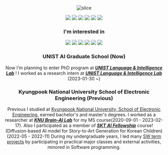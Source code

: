   
<div align=center>

![slice](https://capsule-render.vercel.app/api?type=slice&color=auto&height=200&text=Hi%20there&fontAlign=70&rotate=13&fontAlignY=25&desc=I'm%20Eunchan&descAlign=70.&descAlignY=44)

<a href="eunchan789@gmail.com" ><img src="https://img.shields.io/badge/eunchan789@gmail.com-EA4335?style=flat&logo=Gmail&logoColor=white"/></a>
<a href="https://www.linkedin.com/in/eunchan-lee-a21953209/" ><img src="https://img.shields.io/badge/LinkedIn-3178C6?style=flat&logo=LinkedIn&logoColor=white"/></a>
<a href="https://github.com/purang2/purang2/blob/main/cv%20(7).pdf" ><img src="https://img.shields.io/badge/CV-000000?style=flat&logo=AngelList&logoColor=white"/></a>
<a href="https://scholar.google.com/citations?user=stfV6M8AAAAJ" ><img src="https://img.shields.io/badge/Google Scholar-4285F4?style=flat&logo=GoogleScholar&logoColor=white"/></a>
<a href="https://velog.io/@purang2" ><img src="https://img.shields.io/badge/Velog-20C997?style=flat&logo=Velog&logoColor=white"/></a>
<a href="https://www.facebook.com/profile.php?id=100003388221714" ><img src="https://img.shields.io/badge/Facebook-1877F2?style=flat&logo=Facebook&logoColor=white"/></a>


### I'm interested in
<img src="https://img.shields.io/badge/Machine Learning-1877F2?style=flat"/>
<img src="https://img.shields.io/badge/Natural Language Processing-39477F?style=flat"/>
<img src="https://img.shields.io/badge/LLM-1877F2?style=flat"/>
<img src="https://img.shields.io/badge/Text/Document/Book Summarization AI-1877F2?style=flat"/>
<img src="https://img.shields.io/badge/Text/Document Evaluation-D71921?style=flat"/>
<img src="https://img.shields.io/badge/Chatbot-E02826?style=flat"/>
  

### UNIST AI Graduate School (Now) 
Now I'm planning to enter PhD program at ***[UNIST Language & Intelligence Lab](https://sites.google.com/view/language-intelligence-lab/home?authuser=0)*** !
  I worked as a research intern at ***[UNIST Language & Intelligence Lab](https://sites.google.com/view/language-intelligence-lab/home?authuser=0)*** (2023-01-30 ~)

### Kyungpook National University School of Electronic Engineering (Previous) 

Previous I studied at [Kyungpook National University, School of Electronic Engineering](https://see.knu.ac.kr/), earned bachelor's and master's degrees. 
I worked as a researcher at ***[KNU Brain-AI Lab](https://knu-brainai.github.io/)*** for my MS course(2020-09-01 - 2023-02-17).
Also I participated as a member of ***[SKT AI Fellowship](https://www.sktuniv.com/)*** course! (Diffusion-based AI model for Story-to-Art Generation for Korean Children) (2022-05 - 2022-11)
During my undergraduate years, I led many [SW term projects](https://github.com/purang2/SW2020eval) by participating in practical major classes and external activities, minored in Software programming. 


</div>



<!--
**Personelly I Like..🎼**
- Listen to Band Music (*[LUCY](https://www.youtube.com/channel/UCnXwXrQ8KIBoV8k1T3xGznw), [Official Hige Dandism](https://www.youtube.com/@officialhigedandism), and [Ha Hyun-sang](https://www.youtube.com/@HyunSangHA_OFFICIAL)*)
- Read Books
- Iced Americano (everyday)..

-->
